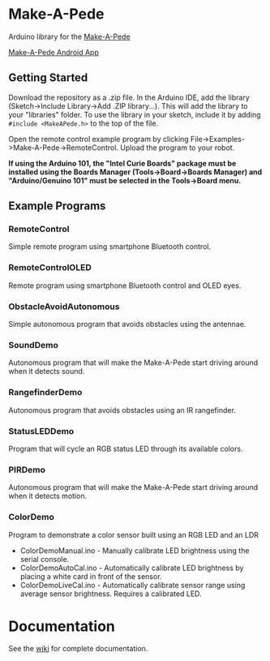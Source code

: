 # Make-A-Pede
Arduino library for the [Make-A-Pede](http://makeapede.com)

[Make-A-Pede Android App](https://github.com/Make-A-Pede/Make-A-Pede-Android-App)

## Getting Started
Download the repository as a .zip file. In the Arduino IDE, add the library (Sketch->Include Library->Add .ZIP library...). This will add the library to your "libraries" folder. To use the library in your sketch, include it by adding ``#include <MakeAPede.h>`` to the top of the file.

Open the remote control example program by clicking File->Examples->Make-A-Pede->RemoteControl. Upload the program to your robot.

**If using the Arduino 101, the "Intel Curie Boards" package must be installed using the Boards Manager (Tools->Board->Boards Manager) and "Arduino/Genuino 101" must be selected in the Tools->Board menu.**

## Example Programs
### RemoteControl
Simple remote program using smartphone Bluetooth control.

### RemoteControlOLED
Remote program using smartphone Bluetooth control and OLED eyes.

### ObstacleAvoidAutonomous
Simple autonomous program that avoids obstacles using the antennae.

### SoundDemo
Autonomous program that will make the Make-A-Pede start driving around when it detects sound.

### RangefinderDemo
Autonomous program that avoids obstacles using an IR rangefinder.

### StatusLEDDemo
Program that will cycle an RGB status LED through its available colors.

### PIRDemo
Autonomous program that will make the Make-A-Pede start driving around when it detects motion.

### ColorDemo
Program to demonstrate a color sensor built using an RGB LED and an LDR

- ColorDemoManual.ino - Manually calibrate LED brightness using the serial console.
- ColorDemoAutoCal.ino - Automatically calibrate LED brightness by placing a white card in front of the sensor.
- ColorDemoLiveCal.ino - Automatically calibrate sensor range using average sensor brightness. Requires a calibrated LED.

# Documentation
See the [wiki](https://github.com/Automata-Development/Make-A-Pede/wiki) for complete documentation.
